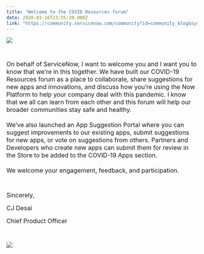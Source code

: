 ```yaml
---
title: "Welcome to the COVID Resources forum"
date: 2020-03-16T23:55:20.000Z
link: "https://community.servicenow.com/community?id=community_blog&sys_id=1ae4fd1adba74c141cd8a345ca96197e"
---
```

<p><span style="font-size: 12pt;"><img src="https://community.servicenow.com/39c13a96dbab8c141cd8a345ca9619e2.iix" /></span></p>
<p> </p>
<p><span style="font-size: 12pt;">On behalf of ServiceNow, I want to welcome you and I want you to know that we’re in this together. We have built our COVID-19 Resources forum as a place to collaborate, share suggestions for new apps and innovations, and discuss how you’re using the Now Platform to help your company deal with this pandemic. I know that we all can learn from each other and this forum will help our broader communities stay safe and healthy.</span><br /><span style="font-size: 12pt;"> </span><br /><span style="font-size: 12pt;">We’ve also launched an App Suggestion Portal where you can suggest improvements to our existing apps, submit suggestions for new apps, or vote on suggestions from others. Partners and Developers who create new apps can submit them for review in the Store to be added to the COVID-19 Apps section.</span><br /><span style="font-size: 12pt;"> </span><br /><span style="font-size: 12pt;">We welcome your engagement, feedback, and participation.</span></p>
<p> </p>
<p><span style="font-size: 12pt;">Sincerely,</span></p>
<p><span style="font-size: 12pt;">CJ Desai</span></p>
<p><span style="font-size: 12pt;">Chief Product Officer</span></p>
<p> </p>
<p><span style="font-size: 12pt;"><img src="https://community.servicenow.com/39a1fe56dbab8c141cd8a345ca961969.iix" /></span></p>